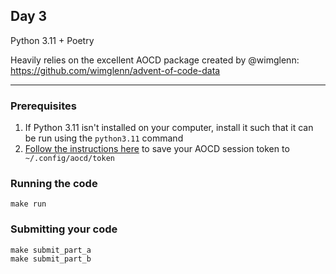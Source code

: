 ## Day 3

Python 3.11 + Poetry 

Heavily relies on the excellent AOCD package created by @wimglenn: https://github.com/wimglenn/advent-of-code-data

---

### Prerequisites

1. If Python 3.11 isn't installed on your computer, install it such that it can be run using the `python3.11` command
2. [Follow the instructions here](https://github.com/wimglenn/advent-of-code-wim/issues/1) to save your AOCD session token to ` ~/.config/aocd/token` 


### Running the code

```shell
make run
```

### Submitting your code

```shell
make submit_part_a
make submit_part_b
```

